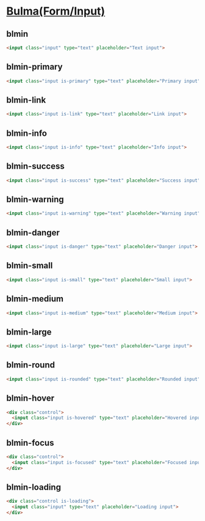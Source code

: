 [Bulma(Form/Input)](https://bulma.io/documentation/form/input/)
=====================

blmin
---------------------

```html
<input class="input" type="text" placeholder="Text input">
```

blmin-primary
---------------------

```html
<input class="input is-primary" type="text" placeholder="Primary input">
```

blmin-link
---------------------

```html
<input class="input is-link" type="text" placeholder="Link input">
```

blmin-info
---------------------

```html
<input class="input is-info" type="text" placeholder="Info input">
```

blmin-success
---------------------

```html
<input class="input is-success" type="text" placeholder="Success input">
```

blmin-warning
---------------------

```html
<input class="input is-warning" type="text" placeholder="Warning input">
```

blmin-danger
---------------------

```html
<input class="input is-danger" type="text" placeholder="Danger input">
```

blmin-small
---------------------

```html
<input class="input is-small" type="text" placeholder="Small input">
```

blmin-medium
---------------------

```html
<input class="input is-medium" type="text" placeholder="Medium input">
```

blmin-large
---------------------

```html
<input class="input is-large" type="text" placeholder="Large input">
```

blmin-round
---------------------

```html
<input class="input is-rounded" type="text" placeholder="Rounded input">
```

blmin-hover
---------------------

```html
<div class="control">
  <input class="input is-hovered" type="text" placeholder="Hovered input">
</div>
```

blmin-focus
---------------------

```html
<div class="control">
  <input class="input is-focused" type="text" placeholder="Focused input">
</div>
```

blmin-loading
---------------------

```html
<div class="control is-loading">
  <input class="input" type="text" placeholder="Loading input">
</div>
```
